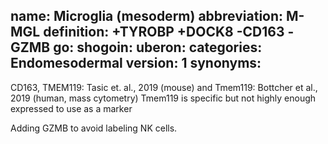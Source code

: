 name: Microglia (mesoderm) 
abbreviation: M-MGL 
definition: +TYROBP +DOCK8 -CD163 -GZMB
go: 
shogoin: 
uberon: 
categories: Endomesodermal 
version: 1
synonyms:
---

CD163, TMEM119: Tasic et. al., 2019 (mouse) and 
Tmem119: 
    Bottcher et al., 2019 (human, mass cytometry)
    Tmem119 is specific but not highly enough expressed to use as a marker

Adding GZMB to avoid labeling NK cells.